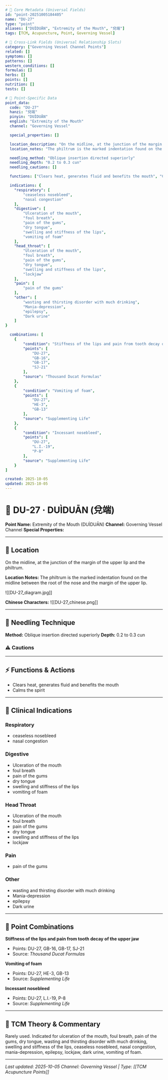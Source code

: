 ```yaml
---
# 🔹 Core Metadata (Universal Fields)
id: "point-20251005184405"
name: "DU-27"
type: "point"
aliases: ["DUÌDUĀN", "Extremity of the Mouth", "兌端"]
tags: [TCM, Acupuncture, Point, Governing Vessel]

# 🔹 Cross-Link Fields (Universal Relationship Slots)
category: ["Governing Vessel Channel Points"]
related: []
symptoms: []
patterns: []
western_conditions: []
formulas: []
herbs: []
points: []
nutrition: []
tests: []

# 🔹 Point-Specific Data
point_data:
  code: "DU-27"
  hanzi: "兌端"
  pinyin: "DUÌDUĀN"
  english: "Extremity of the Mouth"
  channel: "Governing Vessel"

  special_properties: []

  location_description: "On the midline, at the junction of the margin of the upper lip and the philtrum."
  location_notes: "The philtrum is the marked indentation found on the midline between the root of the nose and the margin of the upper lip."

  needling_method: "Oblique insertion directed superiorly"
  needling_depth: "0.2 to 0.3 cun"
  needling_cautions: []

  functions: ["Clears heat, generates fluid and benefits the mouth", "Calms the spirit"]

  indications: {
    "respiratory": [
        "ceaseless nosebleed",
        "nasal congestion"
    ],
    "digestive": [
        "Ulceration of the mouth",
        "foul breath",
        "pain of the gums",
        "dry tongue",
        "swelling and stiffness of the lips",
        "vomiting of foam"
    ],
    "head_throat": [
        "Ulceration of the mouth",
        "foul breath",
        "pain of the gums",
        "dry tongue",
        "swelling and stiffness of the lips",
        "lockjaw"
    ],
    "pain": [
        "pain of the gums"
    ],
    "other": [
        "wasting and thirsting disorder with much drinking",
        "Mania-depression",
        "epilepsy",
        "Dark urine"
    ]
}

  combinations: [
    {
        "condition": "Stiffness of the lips and pain from tooth decay of the upper jaw",
        "points": [
            "DU-27",
            "GB-16",
            "GB-17",
            "SJ-21"
        ],
        "source": "Thousand Ducat Formulas"
    },
    {
        "condition": "Vomiting of foam",
        "points": [
            "DU-27",
            "HE-3",
            "GB-13"
        ],
        "source": "Supplementing Life"
    },
    {
        "condition": "Incessant nosebleed",
        "points": [
            "DU-27",
            "L.I.-19",
            "P-8"
        ],
        "source": "Supplementing Life"
    }
]

created: 2025-10-05
updated: 2025-10-05
---
```


# 📍 DU-27 · DUÌDUĀN (兌端)

**Point Name:** Extremity of the Mouth (DUÌDUĀN)
**Channel:** Governing Vessel Channel
**Special Properties:** 

---

## 📍 Location

On the midline, at the junction of the margin of the upper lip and the philtrum.

**Location Notes:**
The philtrum is the marked indentation found on the midline between the root of the nose and the margin of the upper lip.

![[DU-27_diagram.jpg]]

**Chinese Characters:** ![[DU-27_chinese.png]]

---

## 🔧 Needling Technique

**Method:** Oblique insertion directed superiorly
**Depth:** 0.2 to 0.3 cun

### ⚠️ Cautions

---

## ⚡ Functions & Actions
- Clears heat, generates fluid and benefits the mouth
- Calms the spirit

---

## 🎯 Clinical Indications

### Respiratory
- ceaseless nosebleed
- nasal congestion

### Digestive
- Ulceration of the mouth
- foul breath
- pain of the gums
- dry tongue
- swelling and stiffness of the lips
- vomiting of foam

### Head Throat
- Ulceration of the mouth
- foul breath
- pain of the gums
- dry tongue
- swelling and stiffness of the lips
- lockjaw

### Pain
- pain of the gums

### Other
- wasting and thirsting disorder with much drinking
- Mania-depression
- epilepsy
- Dark urine

---

## 🔗 Point Combinations

**Stiffness of the lips and pain from tooth decay of the upper jaw**
- Points: DU-27, GB-16, GB-17, SJ-21
- Source: *Thousand Ducat Formulas*

**Vomiting of foam**
- Points: DU-27, HE-3, GB-13
- Source: *Supplementing Life*

**Incessant nosebleed**
- Points: DU-27, L.I.-19, P-8
- Source: *Supplementing Life*

---

## 🧬 TCM Theory & Commentary

Rarely used. Indicated for ulceration of the mouth, foul breath, pain of the gums, dry tongue, wasting and thirsting disorder with much drinking, swelling and stiffness of the lips, ceaseless nosebleed, nasal congestion, mania-depression, epilepsy, lockjaw, dark urine, vomiting of foam.

---

*Last updated: 2025-10-05*
*Channel: Governing Vessel | Type: [[TCM Acupuncture Points]]*
